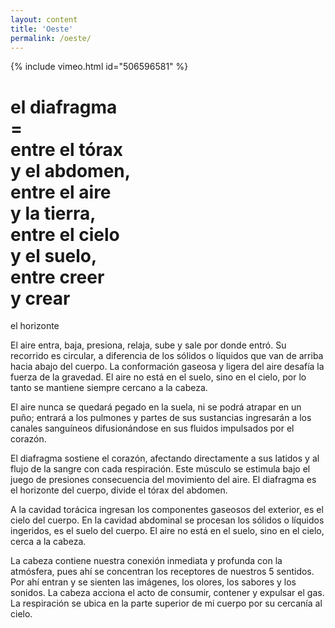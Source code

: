 ```yaml
---
layout: content
title: 'Oeste'
permalink: /oeste/
---
```

{% include vimeo.html id="506596581" %}

el diafragma  
\=  
entre el tórax  
y el abdomen,  
entre el aire  
y la tierra,  
entre el cielo  
y el suelo,  
entre creer  
y crear  
=  
el horizonte

El aire entra, baja, presiona, relaja, sube y sale por donde entró. Su recorrido es circular, a diferencia de los sólidos o líquidos que van de arriba hacia abajo del cuerpo. La conformación gaseosa y ligera del aire desafía la fuerza de la gravedad. El aire no está en el suelo, sino en el cielo, por lo tanto se mantiene siempre cercano a la cabeza.

El aire nunca se quedará pegado en la suela, ni se podrá atrapar en un puño; entrará a los pulmones y partes de sus sustancias ingresarán a los canales sanguíneos difusionándose en sus fluidos impulsados por el corazón.

El diafragma sostiene el corazón, afectando directamente a sus latidos y al flujo de la sangre con cada respiración. Este músculo se estimula bajo el juego de presiones consecuencia del movimiento del aire. El diafragma es el horizonte del cuerpo, divide el tórax del abdomen.

A la cavidad torácica ingresan los componentes gaseosos del exterior, es el cielo del cuerpo. En la cavidad abdominal se procesan los sólidos o líquidos ingeridos, es el suelo del cuerpo. El aire no está en el suelo, sino en el cielo, cerca a la cabeza.

La cabeza contiene nuestra conexión inmediata y profunda con la atmósfera, pues ahí se concentran los receptores de nuestros 5 sentidos. Por ahí entran y se sienten las imágenes, los olores, los sabores y los sonidos. La cabeza acciona el acto de consumir, contener y expulsar el gas. La respiración se ubica en la parte superior de mi cuerpo por su cercanía al cielo.
